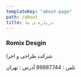 ```yaml
---
templateKey: "about-page"
path: /about
title: درباره ی ما
---
```


### Romix Desgin

شرکت طراحی و اجرا

تلفن : 99887744
آدرس : تهران
